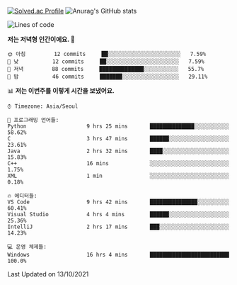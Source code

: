 

<!--
**PungwonLee/PungwonLee** is a ✨ _special_ ✨ repository because its `README.md` (this file) appears on your GitHub profile.

Here are some ideas to get you started:

- 🔭 I’m currently working on ...
- 🌱 I’m currently learning ...
- 👯 I’m looking to collaborate on ...
- 🤔 I’m looking for help with ...
- 💬 Ask me about ...
- 📫 How to reach me: ...
- 😄 Pronouns: ...
- ⚡ Fun fact: ...
-->
[![Solved.ac Profile](http://mazassumnida.wtf/api/v2/generate_badge?boj=vnddnjs00)](https://solved.ac/vnddnjs00/)
![Anurag's GitHub stats](https://github-readme-stats.vercel.app/api?username=PungwonLee&show_icons=true&theme=radical)
<!--START_SECTION:waka-->
![Lines of code](https://img.shields.io/badge/%EC%A0%80%EB%8A%94%20%EC%97%AC%ED%83%9C%EA%B9%8C%EC%A7%80%20-75462%20%EC%A4%84%EC%9D%98%20%EC%BD%94%EB%93%9C%EB%A5%BC%20%EC%9E%91%EC%84%B1%ED%96%88%EC%96%B4%EC%9A%94.-blue)

**저는 저녁형 인간이에요. 🦉** 

```text
🌞 아침         12 commits     ██░░░░░░░░░░░░░░░░░░░░░░░   7.59% 
🌆 낮　         12 commits     ██░░░░░░░░░░░░░░░░░░░░░░░   7.59% 
🌃 저녁         88 commits     ██████████████░░░░░░░░░░░   55.7% 
🌙 밤　         46 commits     ███████░░░░░░░░░░░░░░░░░░   29.11%

```


📊 **저는 이번주를 이렇게 시간을 보냈어요.** 

```text
⌚︎ Timezone: Asia/Seoul

💬 프로그래밍 언어들: 
Python                   9 hrs 25 mins       ██████████████░░░░░░░░░░░   58.62% 
C                        3 hrs 47 mins       ██████░░░░░░░░░░░░░░░░░░░   23.61% 
Java                     2 hrs 32 mins       ████░░░░░░░░░░░░░░░░░░░░░   15.83% 
C++                      16 mins             ░░░░░░░░░░░░░░░░░░░░░░░░░   1.75% 
XML                      1 min               ░░░░░░░░░░░░░░░░░░░░░░░░░   0.18%

🔥 에디터들: 
VS Code                  9 hrs 42 mins       ███████████████░░░░░░░░░░   60.41% 
Visual Studio            4 hrs 4 mins        ██████░░░░░░░░░░░░░░░░░░░   25.36% 
IntelliJ                 2 hrs 17 mins       ███░░░░░░░░░░░░░░░░░░░░░░   14.23%

💻 운영 체제들: 
Windows                  16 hrs 4 mins       █████████████████████████   100.0%

```


 Last Updated on 13/10/2021
<!--END_SECTION:waka-->
